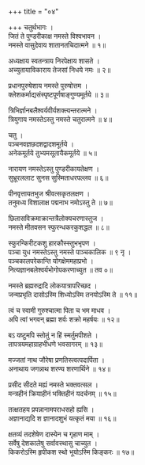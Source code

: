 +++
title = "०४"

+++
चतुर्थभागः ।  
जितं ते पुण्डरीकाक्ष नमस्ते विश्वभावन ।  
नमस्ते वासुदेवाय शातानतचिदात्मने ॥ १॥  
  
अध्यक्षाय स्वतन्त्राय निरपेक्षाय शासते ।  
अच्युतायाविकाराय तेजसां निधये नमः ॥ २॥  
  
प्रधानपुरुषेशाय नमस्ते पुरुषोत्तम ।  
क्लेशकर्माद्यसंस्पृष्टपूर्णषाङ्गुण्यमूर्तये ॥ ३॥  
  
त्रिभिर्ज्ञानबलैश्वर्यवीर्यशक्त्यन्तरात्मने ।  
त्रियुगाय नमस्तेऽस्तु नमस्ते चतुरात्मने ॥ ४॥  
  
चतु ।  
पञ्चनवज्ञछदशद्वादशमूर्तये ।  
अनेकमूर्तये तुभ्यमसूतायैकमूर्तये ॥ ५॥  
  
नारायण नमस्तेऽस्तु पुण्डरीकायतेक्षण ।  
सुभ्रूरललाट सुनस सुस्मिताधरपल्लव ॥ ६॥  
  
पीनवृत्तायतभुज श्रीवत्सकृतलक्षण ।  
तनुमध्य विशालाक्ष पद्मनाभ नमोऽस्तु ते ॥ ७॥  
  
छिलासविक्रमाक्रान्तत्रैलोक्यचरणास्तुज ।  
नमस्ते मीतवसन स्फुरन्धकरकुशद्धल ॥ ८॥  
  
स्फुरन्किरीटकशु हारकौस्स्तुभभृपण ।  
पञ्चा युध नमस्तेऽस्तु नमस्ते पाञ्चकालिक ॥ ९ नृ ।  
पञ्चकालपरेकान्ति योगक्षेममहाप्रभो ।  
नित्यज्ञानबलेश्वर्यभोगोपकरणाच्युत ॥ तव ०॥  
  
नमस्ते ब्रह्मरुद्रादि लोकयात्रापरिच्छद ।  
जन्मप्रभृति दासोऽस्मि शिध्योऽस्मि तनयोऽस्मि ते ॥ ११॥  
  
त्वं च स्वामी गुरुश्चात्मा पिता च भम माधव ।  
अपि त्वां भगवन् ब्रह्मा शर्वः शक्रो महर्षयः ॥ १२॥  
  
बऽ यष्टुमपि स्तोतुं न हिं स्मर्तुमपीशते ।  
तापत्रयमहाग्राहभीधणे भवसागरम् ॥ १३॥  
  
मज्जतां नाथ जौरेषा प्रणतिस्त्वत्पदार्पिता ।  
अनाथाय जगन्नाथ शरण्य शरणार्थिने ॥ १४॥  
  
प्रसीद सीदते मह्यं नमस्ते भक्तवत्सल ।  
मन्त्रहीनं क्रियाहीनं भक्तिहीनं यदर्चनम् ॥ १५॥  
  
तत्क्षतहय प्रपन्नानामपराधसहो ह्यसि ।  
अज्ञानाद्यदि श ज्ञानादशुभं यत्कृतं मया ॥ १६॥  
  
क्षतव्यं तदशेषेण दास्येन च गृहाण माम् ।  
सर्वेषु देशकालेषु सर्वावस्थासु चाच्युत ।  
किकरोऽस्मि हृपीकश स्थो भूयोऽस्मि किङ्करः ॥ १७॥  
  
  